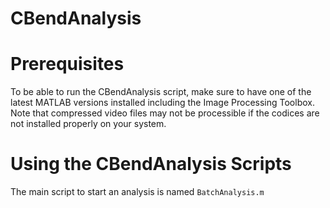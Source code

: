 # CBendAnalysis

# Prerequisites
To be able to run the CBendAnalysis script, make sure to have one of the latest MATLAB versions installed including the Image Processing Toolbox. Note that compressed video files may not be processible if the codices are not installed properly on your system.

# Using the CBendAnalysis Scripts
The main script to start an analysis is named `BatchAnalysis.m` 
